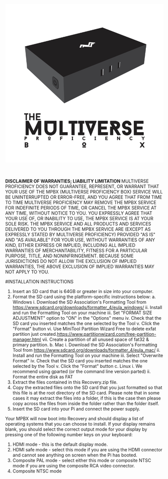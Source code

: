 <p align="center">
 <img src="https://raw.githubusercontent.com/mproficiency/MPBX/master/resource/Intro.jpg">
<br><br><br>
</p>
<b>DISCLAIMER OF WARRANTIES; LIABILITY LIMITATION </b>
MULTIVERSE PROFICIENCY DOES NOT GUARANTEE, REPRESENT, OR WARRANT THAT YOUR USE OF THE MPBX (MULTIVERSE PROFICIENCY BOX) SERVICE WILL BE UNINTERRUPTED OR ERROR-FREE, AND YOU AGREE THAT FROM TIME TO TIME MULTIVERSE PROFICIENCY MAY REMOVE THE MPBX SERVICE FOR INDEFINITE PERIODS OF TIME, OR CANCEL THE MPBX SERVICE AT ANY TIME, WITHOUT NOTICE TO YOU. 
YOU EXPRESSLY AGREE THAT YOUR USE OF, OR INABILITY TO USE, THE MPBX SERVICE IS AT YOUR SOLE RISK. THE MPBX SERVICE AND ALL PRODUCTS AND SERVICES DELIVERED TO YOU THROUGH THE MPBX SERVICE ARE (EXCEPT AS EXPRESSLY STATED BY MULTIVERSE PROFICIENCY) PROVIDED "AS IS" AND "AS AVAILABLE" FOR YOUR USE, WITHOUT WARRANTIES OF ANY KIND, EITHER EXPRESS OR IMPLIED, INCLUDING ALL IMPLIED WARRANTIES OF MERCHANTABILITY, FITNESS FOR A PARTICULAR PURPOSE, TITLE, AND NONINFRINGEMENT. BECAUSE SOME JURISDICTIONS DO NOT ALLOW THE EXCLUSION OF IMPLIED WARRANTIES, THE ABOVE EXCLUSION OF IMPLIED WARRANTIES MAY NOT APPLY TO YOU.

#INSTALLATION INSTRUCTIONS

1. Insert an SD card that is 64GB or greater in size into your computer.
2. Format the SD card using the platform-specific instructions below:
   a. Windows
      i. Download the SD Association's Formatting Tool from https://www.sdcard.org/downloads/formatter_4/eula_windows/
      ii. Install and run the Formatting Tool on your machine
      iii. Set "FORMAT SIZE ADJUSTMENT" option to "ON" in the "Options" menu
      iv. Check that the SD card you inserted matches the one selected by the Tool
      v. Click the "Format" button
      vi. Use MiniTool Partition Wizard Free to delete exfat partition just created.https://www.partitionwizard.com/free-partition-manager.html
      vii. Create a partition of all unused space of fat32 & primary partition.
   b. Mac
      i. Download the SD Association's Formatting Tool from https://www.sdcard.org/downloads/formatter_4/eula_mac/
      ii. Install and run the Formatting Tool on your machine
      iii. Select "Overwrite Format"
      iv. Check that the SD card you inserted matches the one selected by the Tool
      v. Click the "Format" button
   c. Linux
      i. We recommend using gparted (or the command line version parted)
      ii. Format the entire disk as FAT
3. Extract the files contained in this Recovery.zip file.
4. Copy the extracted files onto the SD card that you just formatted so that this file is at the root directory of the SD card. Please note that in some cases it may extract the files into a folder, if this is the case then please copy across the files from inside the folder rather than the folder itself.
5. Insert the SD card into your Pi and connect the power supply.

Your MPBX will now boot into Recovery and should display a list of operating systems that you can choose to install.
If your display remains blank, you should select the correct output mode for your display by pressing one of the following number keys on your keyboard:
1. HDMI mode - this is the default display mode.
2. HDMI safe mode - select this mode if you are using the HDMI connector and cannot see anything on screen when the Pi has booted.
3. Composite PAL mode - select either this mode or composite NTSC mode if you are using the composite RCA video connector.
4. Composite NTSC mode
